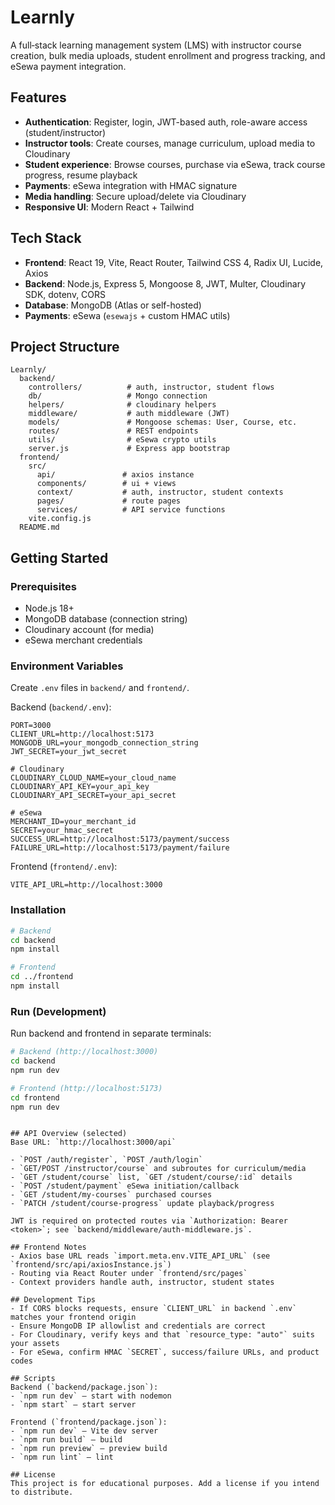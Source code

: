 # Learnly

A full‑stack learning management system (LMS) with instructor course creation, bulk media uploads, student enrollment and progress tracking, and eSewa payment integration.

## Features
- **Authentication**: Register, login, JWT-based auth, role-aware access (student/instructor)
- **Instructor tools**: Create courses, manage curriculum, upload media to Cloudinary
- **Student experience**: Browse courses, purchase via eSewa, track course progress, resume playback
- **Payments**: eSewa integration with HMAC signature
- **Media handling**: Secure upload/delete via Cloudinary
- **Responsive UI**: Modern React + Tailwind

## Tech Stack
- **Frontend**: React 19, Vite, React Router, Tailwind CSS 4, Radix UI, Lucide, Axios
- **Backend**: Node.js, Express 5, Mongoose 8, JWT, Multer, Cloudinary SDK, dotenv, CORS
- **Database**: MongoDB (Atlas or self-hosted)
- **Payments**: eSewa (`esewajs` + custom HMAC utils)

## Project Structure
```
Learnly/
  backend/
    controllers/          # auth, instructor, student flows
    db/                   # Mongo connection
    helpers/              # cloudinary helpers
    middleware/           # auth middleware (JWT)
    models/               # Mongoose schemas: User, Course, etc.
    routes/               # REST endpoints
    utils/                # eSewa crypto utils
    server.js             # Express app bootstrap
  frontend/
    src/
      api/               # axios instance
      components/        # ui + views
      context/           # auth, instructor, student contexts
      pages/             # route pages
      services/          # API service functions
    vite.config.js
  README.md
```

## Getting Started

### Prerequisites
- Node.js 18+
- MongoDB database (connection string)
- Cloudinary account (for media)
- eSewa merchant credentials

### Environment Variables
Create `.env` files in `backend/` and `frontend/`.

Backend (`backend/.env`):
```
PORT=3000
CLIENT_URL=http://localhost:5173
MONGODB_URL=your_mongodb_connection_string
JWT_SECRET=your_jwt_secret

# Cloudinary
CLOUDINARY_CLOUD_NAME=your_cloud_name
CLOUDINARY_API_KEY=your_api_key
CLOUDINARY_API_SECRET=your_api_secret

# eSewa
MERCHANT_ID=your_merchant_id
SECRET=your_hmac_secret
SUCCESS_URL=http://localhost:5173/payment/success
FAILURE_URL=http://localhost:5173/payment/failure
```

Frontend (`frontend/.env`):
```
VITE_API_URL=http://localhost:3000
```

### Installation
```bash
# Backend
cd backend
npm install

# Frontend
cd ../frontend
npm install
```

### Run (Development)
Run backend and frontend in separate terminals:
```bash
# Backend (http://localhost:3000)
cd backend
npm run dev

# Frontend (http://localhost:5173)
cd frontend
npm run dev
```


```

## API Overview (selected)
Base URL: `http://localhost:3000/api`

- `POST /auth/register`, `POST /auth/login`
- `GET/POST /instructor/course` and subroutes for curriculum/media
- `GET /student/course` list, `GET /student/course/:id` details
- `POST /student/payment` eSewa initiation/callback
- `GET /student/my-courses` purchased courses
- `PATCH /student/course-progress` update playback/progress

JWT is required on protected routes via `Authorization: Bearer <token>`; see `backend/middleware/auth-middleware.js`.

## Frontend Notes
- Axios base URL reads `import.meta.env.VITE_API_URL` (see `frontend/src/api/axiosInstance.js`)
- Routing via React Router under `frontend/src/pages`
- Context providers handle auth, instructor, student states

## Development Tips
- If CORS blocks requests, ensure `CLIENT_URL` in backend `.env` matches your frontend origin
- Ensure MongoDB IP allowlist and credentials are correct
- For Cloudinary, verify keys and that `resource_type: "auto"` suits your assets
- For eSewa, confirm HMAC `SECRET`, success/failure URLs, and product codes

## Scripts
Backend (`backend/package.json`):
- `npm run dev` – start with nodemon
- `npm start` – start server

Frontend (`frontend/package.json`):
- `npm run dev` – Vite dev server
- `npm run build` – build
- `npm run preview` – preview build
- `npm run lint` – lint

## License
This project is for educational purposes. Add a license if you intend to distribute. 